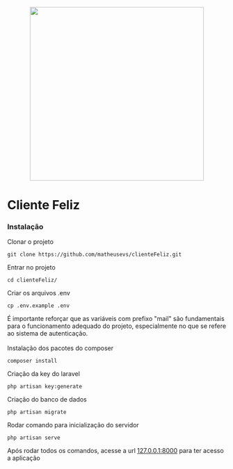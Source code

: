 <p align="center"><a href="https://laravel.com" target="_blank"><img src="https://raw.githubusercontent.com/laravel/art/master/logo-lockup/5%20SVG/2%20CMYK/1%20Full%20Color/laravel-logolockup-cmyk-red.svg" width="400"></a></p>

# Cliente Feliz

### Instalação

Clonar o projeto
```
git clone https://github.com/matheusevs/clienteFeliz.git
```
Entrar no projeto
```
cd clienteFeliz/
```
Criar os arquivos .env
```
cp .env.example .env
```
É importante reforçar que as variáveis com prefixo "mail" são fundamentais para o funcionamento adequado do projeto, especialmente no que se refere ao sistema de autenticação.</br></br>
Instalação dos pacotes do composer
```
composer install
```
Criação da key do laravel
```
php artisan key:generate
```
Criação do banco de dados
```
php artisan migrate
```
Rodar comando para inicialização do servidor
```
php artisan serve
```
Após rodar todos os comandos, acesse a url [127.0.0.1:8000](http://127.0.0.1:8000) para ter acesso a aplicação
